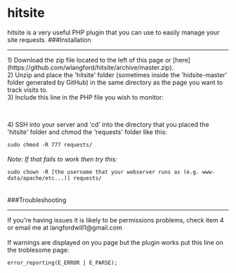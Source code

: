 hitsite
=======
hitsite is a very useful PHP plugin that you can use to easily manage your site requests.
###Installation
<hr>
1) Download the zip file located to the left of this page or [here](https://github.com/wlangford/hitsite/archive/master.zip).<br>
2) Unzip and place the 'hitsite' folder (sometimes inside the 'hidsite-master' folder generated by GitHub) in the same directory as the page you want to track visits to.<br>
3) Include this line in the PHP file you wish to monitor:<br>
<code>
<?php
require_once('hitsite/hitsite.php');
?>
</code><br>
4) SSH into your server and 'cd' into the directory that you placed the 'hitsite' folder and chmod the 'requests' folder like this:<br>
<code>
sudo chmod -R 777 requests/
</code> <br>
<i>Note: If that fails to work then try this: </i><br>
<code>
sudo chown -R [the username that your webserver runs as (e.g. www-data/apache/etc...)] requests/
</code> 
<br><br>
###Troubleshooting
<hr>
If you're having issues it is likely to be permissions problems, check item 4 or email me at langfordwill1@gmail.com<br><br>
If warnings are displayed on you page but the plugin works put this line on the troblesome page:<br>
<code>
error_reporting(E_ERROR | E_PARSE);
</code>
